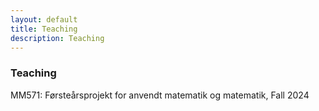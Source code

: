 ```yaml
---
layout: default
title: Teaching
description: Teaching
---
```

### Teaching

MM571: Førsteårsprojekt for anvendt matematik og matematik, Fall 2024


<br/>
<br/>
<br/>
<br/>
<br/>
